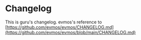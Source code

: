 # Changelog
This is guru's changelog. evmos's reference to [https://github.com/evmos/evmos/CHANGELOG.md](https://github.com/evmos/evmos/blob/main/CHANGELOG.md)

